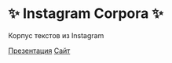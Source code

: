 # ✨ Instagram Corpora ✨
Корпус текстов из Instagram

[Презентация](https://github.com/soimmary/Instagram_Corpora/blob/main/Instagram_Corpora.pdf)
[Сайт](http://lanabanana.pythonanywhere.com)


